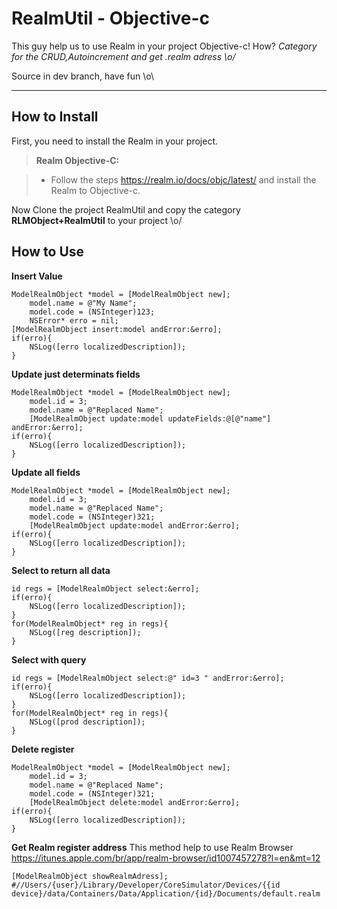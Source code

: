 RealmUtil - Objective-c
===================


This guy help us to use Realm in your project Objective-c!
How?
*Category for the CRUD,Autoincrement and get .realm adress \o/*

Source in dev branch, have fun \o\

----------

How to Install
-------------------

First, you need to install the Realm in your project.

> **Realm Objective-C:**

> - Follow the steps https://realm.io/docs/objc/latest/ and install the Realm to Objective-c.

Now Clone the project RealmUtil and copy the category **RLMObject+RealmUtil** to your project \o/

How to Use
-------------------

**Insert Value**
```
ModelRealmObject *model = [ModelRealmObject new];
    model.name = @"My Name";
    model.code = (NSInteger)123;
    NSError* erro = nil;
[ModelRealmObject insert:model andError:&erro];
if(erro){
    NSLog([erro localizedDescription]);
}

```

**Update just determinats fields**
```
ModelRealmObject *model = [ModelRealmObject new];
    model.id = 3;
    model.name = @"Replaced Name";
    [ModelRealmObject update:model updateFields:@[@"name"] andError:&erro];
if(erro){
    NSLog([erro localizedDescription]);
}

```

**Update all fields**
```
ModelRealmObject *model = [ModelRealmObject new];
    model.id = 3;
    model.name = @"Replaced Name";
    model.code = (NSInteger)321;
    [ModelRealmObject update:model andError:&erro];
if(erro){
    NSLog([erro localizedDescription]);
}

```

**Select to return all data**
```
id regs = [ModelRealmObject select:&erro];
if(erro){
    NSLog([erro localizedDescription]);
}
for(ModelRealmObject* reg in regs){
	NSLog([reg description]);
}

```

**Select with query**
```
id regs = [ModelRealmObject select:@" id=3 " andError:&erro];
if(erro){
    NSLog([erro localizedDescription]);
}
for(ModelRealmObject* reg in regs){
    NSLog([prod description]);
}

```

**Delete register**
```
ModelRealmObject *model = [ModelRealmObject new];
    model.id = 3;
    model.name = @"Replaced Name";
    model.code = (NSInteger)321;
    [ModelRealmObject delete:model andError:&erro];
if(erro){
    NSLog([erro localizedDescription]);
}

```


**Get Realm register address**
This method help to use Realm Browser 
https://itunes.apple.com/br/app/realm-browser/id1007457278?l=en&mt=12
```
[ModelRealmObject showRealmAdress];
#//Users/{user}/Library/Developer/CoreSimulator/Devices/{{id device}/data/Containers/Data/Application/{id}/Documents/default.realm

```
